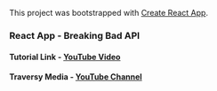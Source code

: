This project was bootstrapped with [Create React App](https://github.com/facebook/create-react-app).

### React App - Breaking Bad API

#### Tutorial Link - [YouTube Video](https://youtu.be/YaioUnMw0mo)
#### Traversy Media - [YouTube Channel](https://www.youtube.com/channel/UC29ju8bIPH5as8OGnQzwJyA)